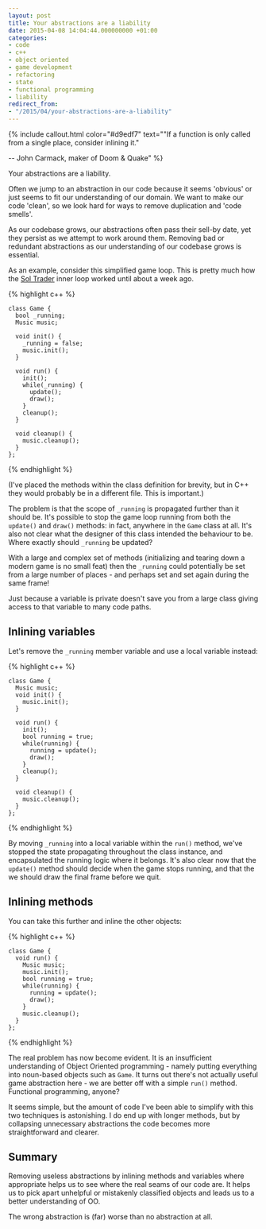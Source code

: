 ```yaml
---
layout: post
title: Your abstractions are a liability
date: 2015-04-08 14:04:44.000000000 +01:00
categories:
- code
- c++
- object oriented
- game development
- refactoring
- state
- functional programming
- liability
redirect_from:
- "/2015/04/your-abstractions-are-a-liability"
---
```

{% include callout.html color="#d9edf7" text="\"If a function is only called from a single place, consider inlining it.\"


-- John Carmack, maker of Doom & Quake" %}

Your abstractions are a liability.

Often we jump to an abstraction in our code because it seems 'obvious' or just seems to fit our understanding of our domain. We want to make our code 'clean', so we look hard for ways to remove duplication and 'code smells'.

As our codebase grows, our abstractions often pass their sell-by date, yet they persist as we attempt to work around them. Removing bad or redundant abstractions as our understanding of our codebase grows is essential.

As an example, consider this simplified game loop. This is pretty much how the [Sol Trader](http://soltrader.net) inner loop worked until about a week ago.

{% highlight c++ %}

    class Game {
      bool _running;
      Music music;

      void init() {
        _running = false;
        music.init();
      }

      void run() {
        init();
        while(_running) {
          update();
          draw();
        }
        cleanup();
      }

      void cleanup() {
        music.cleanup();
      }
    };

{% endhighlight %}

(I've placed the methods within the class definition for brevity, but in C++ they would probably be in a different file. This is important.)

The problem is that the scope of `_running` is propagated further than it should be. It's possible to stop the game loop running from both the `update()` and `draw()` methods: in fact, anywhere in the `Game` class at all. It's also not clear what the designer of this class intended the behaviour to be. Where exactly should `_running` be updated?

With a large and complex set of methods (initializing and tearing down a modern
game is no small feat) then the `_running` could potentially be set from a
large number of places - and perhaps set and set again during the same frame!

Just because a variable is private doesn't save you from a large class giving
access to that variable to many code paths.

## Inlining variables

Let's remove the `_running` member variable and use a local variable instead:

{% highlight c++ %}

    class Game {
      Music music;
      void init() {
        music.init();
      }

      void run() {
        init();
        bool running = true;
        while(running) {
          running = update();
          draw();
        }
        cleanup();
      }

      void cleanup() {
        music.cleanup();
      }
    };

{% endhighlight %}

By moving `_running` into a local variable within the `run()` method, we've stopped the state propagating throughout the class instance, and encapsulated the running logic where it belongs. It's also clear now that the `update()` method should decide when the game stops running, and that the we should draw the final frame before we quit.

## Inlining methods

You can take this further and inline the other objects:

{% highlight c++ %}

    class Game {
      void run() {
        Music music;
        music.init();
        bool running = true;
        while(running) {
          running = update();
          draw();
        }
        music.cleanup();
      }
    };

{% endhighlight %}

The real problem has now become evident. It is an insufficient understanding of Object Oriented programming - namely putting everything into noun-based objects such as `Game`. It turns out there's not actually useful game abstraction here - we are better off with a simple `run()` method. Functional programming, anyone?

It seems simple, but the amount of code I've been able to simplify with this two techniques is astonishing. I do end up with longer methods, but by collapsing unnecessary abstractions the code becomes more straightforward and clearer.

## Summary

Removing useless abstractions by inlining methods and variables where appropriate helps us to see where the real seams of our code are. It helps us to pick apart unhelpful or mistakenly classified objects and leads us to a better understanding of OO.

The wrong abstraction is (far) worse than no abstraction at all.
